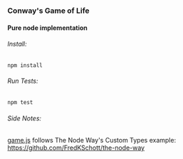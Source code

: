 ### Conway's Game of Life

#### Pure node implementation

###### Install:

`npm install`

###### Run Tests:

`npm test`


###### Side Notes:

[game.js](src/game.js) follows The Node Way's Custom Types example: https://github.com/FredKSchott/the-node-way